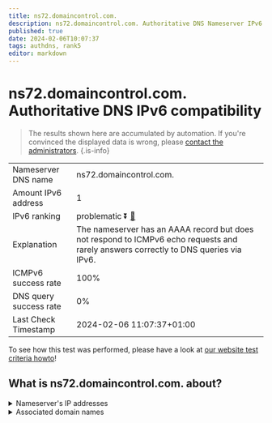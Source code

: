 ```yaml
---
title: ns72.domaincontrol.com.
description: ns72.domaincontrol.com. Authoritative DNS Nameserver IPv6 compatibility
published: true
date: 2024-02-06T10:07:37
tags: authdns, rank5
editor: markdown
---
```


# ns72.domaincontrol.com. Authoritative DNS IPv6 compatibility

> The results shown here are accumulated by automation. If you're convinced the displayed data is wrong, please [contact the administrators](/howto/chat). 
{.is-info}




|   |   |
| - | - |
| Nameserver DNS name | ns72.domaincontrol.com.
| Amount IPv6 address | 1
| IPv6 ranking | problematic :arrow_double_down: [🔗](/howto/ranking) |
| Explanation | The nameserver has an AAAA record but does not respond to ICMPv6 echo requests and rarely answers correctly to DNS queries via IPv6. |
| ICMPv6 success rate | 100%|
| DNS query success rate | 0% |
| Last Check Timestamp | 2024-02-06 11:07:37+01:00 |

To see how this test was performed, please have a look at [our website test criteria howto](/howto/testcriteria/authdns)!


## What is ns72.domaincontrol.com. about?




<details>
<summary>Nameserver's IP addresses</summary>

2603:5:2294::2e

</details>



<details>
<summary>Associated domain names</summary>

www.scylladb.com

</details>
